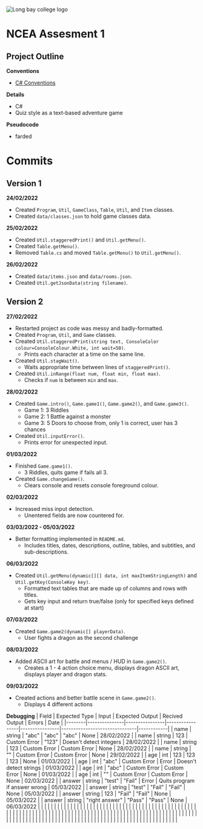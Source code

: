![Long bay college logo](https://www.longbaycollege.com/wp-content/uploads/2020/09/Long_Bay_College_Logo_Tag2-1024x141.png)

# NCEA Assesment 1

## Project Outline

**Conventions**
- [C# Conventions](https://docs.microsoft.com/en-us/dotnet/csharp/fundamentals/coding-style/coding-conventions)

**Details**
- C#
- Quiz style as a text-based adventure game

**Pseudocode**
- farded

# Commits

## Version 1

**24/02/2022**
- Created `Program`, `Util`, `GameClass`, `Table`, `Util`, and `Item` classes.
- Created `data/classes.json` to hold game classes data.

**25/02/2022**
- Created `Util.staggeredPrint()` and `Util.getMenu()`.
- Created `Table.getMenu()`.
- Removed `Table.cs` and moved `Table.getMenu()` to `Util.getMenu()`.

**26/02/2022**
- Created `data/items.json` and `data/rooms.json`.
- Created `Util.getJsonData(string filename)`.

## Version 2

**27/02/2022**
- Restarted project as code was messy and badly-formatted.
- Created `Program`, `Util`, and `Game` classes.
- Created `Util.staggeredPrint(string text, ConsoleColor colour=ConsoleColour.White, int wait=50)`.
    - Prints each character at a time on the same line.
- Created `Util.stagWait()`.
    - Waits appropriate time between lines of `staggeredPrint()`.
- Created `Util.inRange(float num, float min, float max)`.
    - Checks if `num` is between `min` and `max`.

**28/02/2022**
- Created `Game.intro()`, `Game.game1()`, `Game.game2()`, and `Game.game3()`.
    - Game 1: 3 Riddles
    - Game 2: 1 Battle against a monster
    - Game 3: 5 Doors to choose from, only 1 is correct, user has 3 chances
- Created `Util.inputError()`.
    - Prints error for unexpected input.

**01/03/2022**
- Finished `Game.game1()`.
    - 3 Riddles, quits game if fails all 3.
- Created `Game.changeGame()`.
    - Clears console and resets console foreground colour.

**02/03/2022**
- Increased miss input detection.
    - Unentered fields are now countered for.

**03/03/2022 - 05/03/2022**
- Better formatting implemented in `README.md`.
    - Includes titles, dates, descriptions, outline, tables, and subtitles, and sub-descriptions.

**06/03/2022**
- Created `Util.getMenu(dynamic[][] data, int maxItemStringLength)` and `Util.getKey(ConsoleKey key)`.
    - Formatted text tables that are made up of columns and rows with titles.
    - Gets key input and return true/false (only for specified keys defined at start)

**07/03/2022**
- Created `Game.game2(dynamic[] playerData)`.
    - User fights a dragon as the second challenge

**08/03/2022**
- Added ASCII art for battle and menus / HUD in `Game.game2()`.
    - Creates a 1 - 4 action choice menu, displays dragon ASCII art, displays player and dragon stats.

**09/03/2022**
- Created actions and better battle scene in `Game.game2()`.
    - Displays 4 different actions

**Debugging**
| Field  | Expected Type | Input          | Expected Output | Recived Output | Errors                        | Date       |
|--------|---------------|----------------|-----------------|----------------|-------------------------------|------------|
| name   | string        | "abc"          | "abc"           | "abc"          | None                          | 28/02/2022 |
| name   | string        | 123            | Custom Error    | "123"          | Doesn't detect integers       | 28/02/2022 |
| name   | string        | 123            | Custom Error    | Custom Error   | None                          | 28/02/2022 |
| name   | string        | ""             | Custom Error    | Custom Error   | None                          | 29/02/2022 |
| age    | int           | 123            | 123             | 123            | None                          | 01/03/2022 |
| age    | int           | "abc"          | Custom Error    | Error          | Doesn't detect strings        | 01/03/2022 |
| age    | int           | "abc"          | Custom Error    | Custom Error   | None                          | 01/03/2022 |
| age    | int           | ""             | Custom Error    | Custom Error   | None                          | 02/03/2022 |
| answer | string        | "test"         | "Fail"          | Error          | Quits program if answer wrong | 05/03/2022 |
| answer | string        | "test"         | "Fail"          | "Fail"         | None                          | 05/03/2022 |
| answer | string        | 123            | "Fail"          | "Fail"         | None                          | 05/03/2022 |
| answer | string        | "right answer" | "Pass"          | "Pass"         | None                          | 06/03/2022 |
|        |               |                |                 |                |                               |            |
|        |               |                |                 |                |                               |            |
|        |               |                |                 |                |                               |            |
|        |               |                |                 |                |                               |            |
|        |               |                |                 |                |                               |            |
|        |               |                |                 |                |                               |            |
|        |               |                |                 |                |                               |            |
|        |               |                |                 |                |                               |            |
|        |               |                |                 |                |                               |            |
|        |               |                |                 |                |                               |            |
|        |               |                |                 |                |                               |            |
|        |               |                |                 |                |                               |            |
|        |               |                |                 |                |                               |            |
|        |               |                |                 |                |                               |            |
|        |               |                |                 |                |                               |            |
|        |               |                |                 |                |                               |            |
|        |               |                |                 |                |                               |            |
|        |               |                |                 |                |                               |            |
|        |               |                |                 |                |                               |            |
|        |               |                |                 |                |                               |            |
